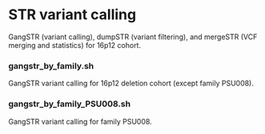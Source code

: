 # STR variant calling
GangSTR (variant calling), dumpSTR (variant filtering), and mergeSTR (VCF merging and statistics) for 16p12 cohort.

### gangstr_by_family.sh

GangSTR variant calling for 16p12 deletion cohort (except family PSU008).

### gangstr_by_family_PSU008.sh

GangSTR variant calling for family PSU008.